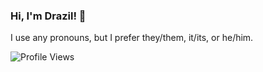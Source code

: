 ### Hi, I'm Drazil! 👋
I use any pronouns, but I prefer they/them, it/its, or he/him.

![Profile Views](https://komarev.com/ghpvc/?username=cyber-dile&color=eb68a6)
